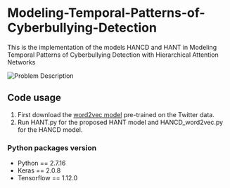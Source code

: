 # Modeling-Temporal-Patterns-of-Cyberbullying-Detection
This is the implementation of the models HANCD and HANT in Modeling Temporal Patterns of Cyberbullying Detection with Hierarchical Attention Networks

![Problem Description](/hierarchy.png)

## Code usage
1. First download the [word2vec model](https://github.com/loretoparisi/word2vec-twitter) pre-trained on the Twitter data. 
1. Run HANT.py for the proposed HANT model and HANCD_word2vec.py for the HANCD model. 

### Python packages version
* Python == 2.7.16
* Keras == 2.0.8
* Tensorflow == 1.12.0

